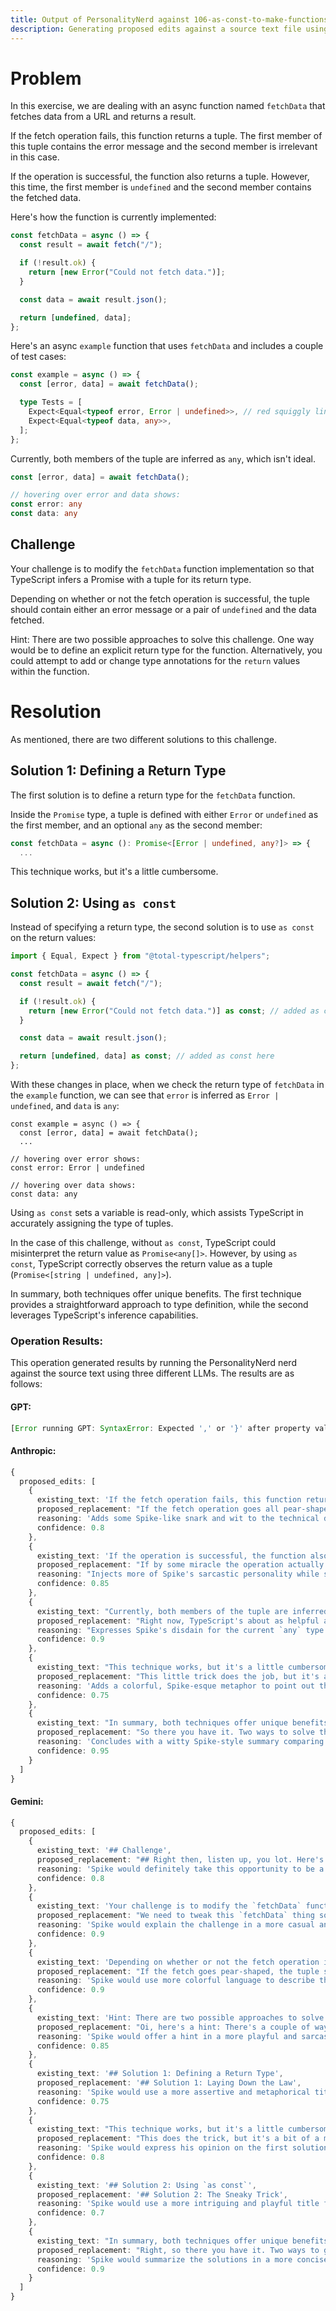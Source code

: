 ```yaml
---
title: Output of PersonalityNerd against 106-as-const-to-make-functions-infer-a-tuple.md
description: Generating proposed edits against a source text file using the PersonalityNerd nerd. The source text is included, followed by edits generated by the same nerd against three different LLMs.
---
```


# Problem
In this exercise, we are dealing with an async function named `fetchData` that fetches data from a URL and returns a result.

If the fetch operation fails, this function returns a tuple. The first member of this tuple contains the error message and the second member is irrelevant in this case.

If the operation is successful, the function also returns a tuple. However, this time, the first member is `undefined` and the second member contains the fetched data.

Here's how the function is currently implemented:

```typescript
const fetchData = async () => {
  const result = await fetch("/");

  if (!result.ok) {
    return [new Error("Could not fetch data.")];
  }

  const data = await result.json();

  return [undefined, data];
};
```

Here's an async `example` function that uses `fetchData` and includes a couple of test cases:

```typescript
const example = async () => {
  const [error, data] = await fetchData();

  type Tests = [
    Expect<Equal<typeof error, Error | undefined>>, // red squiggly line under Equal<>
    Expect<Equal<typeof data, any>>,
  ];
};
```

Currently, both members of the tuple are inferred as `any`, which isn't ideal.


```typescript
const [error, data] = await fetchData();

// hovering over error and data shows:
const error: any
const data: any
```

## Challenge

Your challenge is to modify the `fetchData` function implementation so that TypeScript infers a Promise with a tuple for its return type.

Depending on whether or not the fetch operation is successful, the tuple should contain either an error message or a pair of `undefined` and the data fetched.

Hint: There are two possible approaches to solve this challenge. One way would be to define an explicit return type for the function. Alternatively, you could attempt to add or change type annotations for the `return` values within the function.

# Resolution
As mentioned, there are two different solutions to this challenge.

## Solution 1: Defining a Return Type

The first solution is to define a return type for the `fetchData` function.

Inside the `Promise` type, a tuple is defined with either `Error` or `undefined` as the first member, and an optional `any` as the second member:

```typescript
const fetchData = async (): Promise<[Error | undefined, any?]> => {
  ...
```

This technique works, but it's a little cumbersome.

## Solution 2: Using `as const`

Instead of specifying a return type, the second solution is to use `as const` on the return values:

```typescript
import { Equal, Expect } from "@total-typescript/helpers";

const fetchData = async () => {
  const result = await fetch("/");

  if (!result.ok) {
    return [new Error("Could not fetch data.")] as const; // added as const here
  }

  const data = await result.json();

  return [undefined, data] as const; // added as const here
};
```

With these changes in place, when we check the return type of `fetchData` in the `example` function, we can see that `error` is inferred as `Error | undefined`, and `data` is `any`:

```tsx
const example = async () => {
  const [error, data] = await fetchData();
  ...

// hovering over error shows:
const error: Error | undefined

// hovering over data shows:
const data: any
```

Using `as const` sets a variable is read-only, which assists TypeScript in accurately assigning the type of tuples.

In the case of this challenge, without `as const`, TypeScript could misinterpret the return value as `Promise<any[]>`. However, by using `as const`, TypeScript correctly observes the return value as a tuple (`Promise<[string | undefined, any]>`).

In summary, both techniques offer unique benefits. The first technique provides a straightforward approach to type definition, while the second leverages TypeScript's inference capabilities.

### Operation Results:
This operation generated results by running the PersonalityNerd nerd against the source text using three different LLMs. The results are as follows:

#### GPT:
```typescript
[Error running GPT: SyntaxError: Expected ',' or '}' after property value in JSON at position 1253]
```

#### Anthropic:
```typescript
{
  proposed_edits: [
    {
      existing_text: 'If the fetch operation fails, this function returns a tuple. The first member of this tuple contains the error message and the second member is irrelevant in this case.',
      proposed_replacement: "If the fetch operation goes all pear-shaped, this bloody function spits out a tuple. The first bit's got the error message and the second bit's about as useful as a one-legged man in an arse kicking contest.",
      reasoning: 'Adds some Spike-like snark and wit to the technical description of the error case.',
      confidence: 0.8
    },
    {
      existing_text: 'If the operation is successful, the function also returns a tuple. However, this time, the first member is `undefined` and the second member contains the fetched data.',
      proposed_replacement: "If by some miracle the operation actually works, the function also chucks out a tuple. 'Course, this time, the first bit's `undefined` and the second bit's got the data we went to all this trouble for.",
      reasoning: "Injects more of Spike's sarcastic personality while still conveying the key technical details.",
      confidence: 0.85
    },
    {
      existing_text: "Currently, both members of the tuple are inferred as `any`, which isn't ideal.",
      proposed_replacement: "Right now, TypeScript's about as helpful as a Fyarl demon in a china shop, saying both bits of the tuple are `any`. Not exactly the bee's knees, is it?",
      reasoning: "Expresses Spike's disdain for the current `any` type inference using a humorous simile.",
      confidence: 0.9
    },
    {
      existing_text: "This technique works, but it's a little cumbersome.",
      proposed_replacement: "This little trick does the job, but it's about as elegant as a drunken Chaos demon trying to waltz.",
      reasoning: 'Adds a colorful, Spike-esque metaphor to point out the awkwardness of the first solution.',
      confidence: 0.75
    },
    {
      existing_text: "In summary, both techniques offer unique benefits. The first technique provides a straightforward approach to type definition, while the second leverages TypeScript's inference capabilities.",
      proposed_replacement: "So there you have it. Two ways to solve this little conundrum that are about as different as Angel and me. The first one's the boring, straightforward route. The second's the clever one, getting TypeScript to do the heavy lifting. Take your pick.",
      reasoning: 'Concludes with a witty Spike-style summary comparing the two approaches to the contrasting personalities of Spike and Angel.',
      confidence: 0.95
    }
  ]
}
```

#### Gemini:
```typescript
{
  proposed_edits: [
    {
      existing_text: '## Challenge',
      proposed_replacement: "## Right then, listen up, you lot. Here's the challenge:",
      reasoning: 'Spike would definitely take this opportunity to be a bit more direct and commanding.',
      confidence: 0.8
    },
    {
      existing_text: 'Your challenge is to modify the `fetchData` function implementation so that TypeScript infers a Promise with a tuple for its return type.',
      proposed_replacement: "We need to tweak this `fetchData` thing so that TypeScript knows what's what. It should spit out a Promise with a tuple, you know, one of those fancy pairs of values. And that tuple? It's gotta tell us whether the fetch was a bloody success or a miserable failure.",
      reasoning: 'Spike would explain the challenge in a more casual and engaging way, using his own vocabulary and style.',
      confidence: 0.9
    },
    {
      existing_text: 'Depending on whether or not the fetch operation is successful, the tuple should contain either an error message or a pair of `undefined` and the data fetched.',
      proposed_replacement: "If the fetch goes pear-shaped, the tuple should have an error message. If it's all tickety-boo, we want `undefined` and the data it managed to snag.",
      reasoning: 'Spike would use more colorful language to describe the expected behavior of the function.',
      confidence: 0.9
    },
    {
      existing_text: 'Hint: There are two possible approaches to solve this challenge. One way would be to define an explicit return type for the function. Alternatively, you could attempt to add or change type annotations for the `return` values within the function.',
      proposed_replacement: "Oi, here's a hint: There's a couple of ways to skin this cat. You can either tell the function exactly what to return, or you can sprinkle some type annotations around like confetti.",
      reasoning: 'Spike would offer a hint in a more playful and sarcastic manner.',
      confidence: 0.85
    },
    {
      existing_text: '## Solution 1: Defining a Return Type',
      proposed_replacement: '## Solution 1: Laying Down the Law',
      reasoning: 'Spike would use a more assertive and metaphorical title for the first solution.',
      confidence: 0.75
    },
    {
      existing_text: "This technique works, but it's a little cumbersome.",
      proposed_replacement: "This does the trick, but it's a bit of a mouthful, innit?",
      reasoning: 'Spike would express his opinion on the first solution in a more casual and relatable way.',
      confidence: 0.8
    },
    {
      existing_text: '## Solution 2: Using `as const`',
      proposed_replacement: '## Solution 2: The Sneaky Trick',
      reasoning: 'Spike would use a more intriguing and playful title for the second solution.',
      confidence: 0.7
    },
    {
      existing_text: "In summary, both techniques offer unique benefits. The first technique provides a straightforward approach to type definition, while the second leverages TypeScript's inference capabilities.",
      proposed_replacement: "Right, so there you have it. Two ways to get the job done. One's straight to the point, the other's a bit more clever. Pick your poison.",
      reasoning: 'Spike would summarize the solutions in a more concise and opinionated way, offering a choice to the reader.',
      confidence: 0.9
    }
  ]
}
```